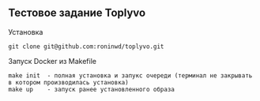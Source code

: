 ## Тестовое задание Toplyvo

 Установка

    git clone git@github.com:roninwd/toplyvo.git
    
Запуск Docker из Makefile

    make init  - полная установка и запукс очереди (терминал не закрывать в котором производилась установка)
    make up    - запуск ранее установленного образа